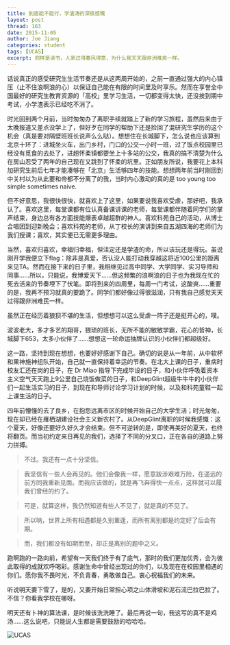 ```yaml
---
title: 到底能不能行，学渣涛的深夜感慨
layout: post
thread: 163
date: 2015-11-05
author: Joe Jiang
categories: student
tags: [UCAS]
excerpt: 同样是读书，人家过得春风得意，为什么我天天跟非洲难民一样。
---
```


话说真正的感受研究生生活节奏还是从这两周开始的，之前一直通过强大的内心镇压（止不住浪啊浪的心）以保证自己能在有限的时间里及时享乐。然而在享誉全中国最好的研究生教育资源的「高校」里学习生活，一切都变得太快，还没挨到期中考试，小学渣表示已经吃不消了。

时光回到两个月前，当时匆匆办了离职手续就踏上了新的学习旅程，虽然后来由于太晚报道又差点没学上了，但好歹在同学的帮助下还是捡回了混研究生学历的这个机会（真是要对隔壁班班长说声么么哒）。想想住在长城脚下，怎么说也应该算到北京十环了：进城坐火车，出门乡村，门口的公交一小时一班，过了饭点校园里已经没有觅食的去处了，进趟怀柔镇都要坐上十多站的公交，我真的搞不清楚为什么在房山忍受了两年的自己现在又跳到了怀柔的坑里。正如朋友所说，我要花上本科加研究生前后七年才能凑够在「北京」生活够四年的技能。想想两年前当时刚回到中关村以为从此要和帝都不分离了的我，当时内心激动的真的是 too young too simple sometimes naive. 

但不好意思，我很快很快，就喜欢上了这里，如果要说我喜欢受虐，那好吧，我承认了。喜欢这里，每堂课都有位认真备课讲课的老师，每堂课都伴随着同学们的掌声结束，身边总有各方面技能爆表卓越超群的神人。喜欢科苑自己的活动，从博士合唱团到迎新晚会；喜欢科苑的老师，从丁校长的演讲到来自五湖四海的老师们为我们授课；喜欢，其实便已无需更多理由。

当然，喜欢归喜欢，幸福归幸福，但注定还是学渣的命，所以该玩还是得玩。虽说刚开学我便立下flag：除非是真爱，否认没人能打动我穿越这将近100公里的距离来见TA。然而在接下来的日子里，我相继见过高中同学、大学同学、实习导师和同事……所以，只能说，我博爱天下……但这频繁的浪啊浪的日子也为我现在忙的死去活来的节奏埋下了伏笔。即将到来的四周里，每周一门考试，这酸爽……重要的是，我再不预习就真的要跪了。同学们都好像过得很滋润，只有我自己感觉天天过得跟非洲难民一样。

虽然正在经历着狼狈不堪的生活，但想想可以这么受虐一阵子还是挺开心的，噗。

波波老大，多才多艺的翔哥，猥琐的班长，无所不能的敏敏学霸，花心的哲神，长城脚下653，太多小伙伴了……想想这一轮命运抽牌认识的小伙伴们都超级好。

这一路，坚持到现在想想，也要好好感谢下自己。确切的说是从一年前，从中软杯和果神施神组队开始，自己就一直保持着幸运的节奏。在北大上课的日子，重病时校友汇还在岗的日子，在 Dr Miao 指导下完成毕设的日子，和小伙伴呼吸着资本主义空气天天跑上9公里自己烧饭做菜的日子，和DeepGlint超级牛牛牛的小伙伴们一起生活实习的日子，到现在和导师讨论学习计划的时候，以及和科苑童鞋一起上课生活的日子。

四年前懵懂的去了良乡，在抱怨远离市区的时候开始自己的大学生活；时光匆匆，现在却已经在雁栖湖建设社会主义新农村了。从DeepGlint离职的时候我感慨：这个夏天，好像还要好久好久才会结束。但不可逆转的是，即使再美好的夏天，也终将翻页。而当初约定来日再见的我们，选择了不同的分叉口，正在各自的道路上努力拼搏。

> 不过。我还有一点十分坚信。

> 我坚信有一些人会再见的。他们会像我一样，愿意跋涉艰难万险，在遥远的前方同我重新见面。而我应该做的，就是再飞奔得快一点点，这样就可以履我们曾经的约了。

> 可是，就算这样，我仍然知道有些人不见了，就是真的不见了。

> 所以呐，世界上所有相遇都是久别重逢，而所有离别都是约定好了后会有期。

> 而，我们都没有如期而至，却正是离别的题中之义。

跑啊跑的一路向前，希望有一天我们终于有了底气，那时的我们更加优秀，会为彼此取得的成就欢呼喝彩。感谢生命中曾经出现过的你们，以及现在在校园里相遇的你们。愿你我不畏时光，不负青春，勇敢做自己。衷心祝福我们的未来。

听说明天要下雪了，是的，又要开始日常担心项之山体滑坡和泥石流巴拉巴拉了。不信？你看我学校在哪呀。

明天还有卜神的算法课，是时候该洗洗睡了。最后再说一句，我这写的真不是鸡汤……这么说吧，只能说人生都是需要鼓励的哈哈哈。

![UCAS][1]

  [1]: http://ww3.sinaimg.cn/large/0066Db0Pjw1exqjon319jj31600s0n3z.jpg "UCAS"
